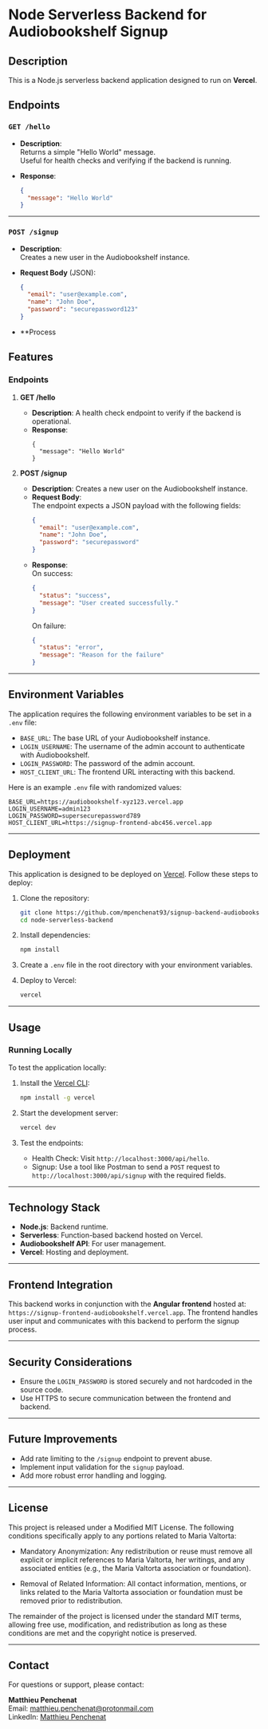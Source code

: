 # Node Serverless Backend for Audiobookshelf Signup

## Description

This is a Node.js serverless backend application designed to run on **Vercel**. 

## Endpoints

### `GET /hello`

- **Description**:  
  Returns a simple "Hello World" message.  
  Useful for health checks and verifying if the backend is running.

- **Response**:  
  ```json
  {
    "message": "Hello World"
  }
  ```

---

### `POST /signup`

- **Description**:  
  Creates a new user in the Audiobookshelf instance.

- **Request Body** (JSON):
  ```json
  {
    "email": "user@example.com",
    "name": "John Doe",
    "password": "securepassword123"
  }
  ```

- **Process


## Features

### Endpoints

1. **GET /hello**
   - **Description**: A health check endpoint to verify if the backend is operational.
   - **Response**:  
     ```
     {
       "message": "Hello World"
     }
     ```

2. **POST /signup**
   - **Description**: Creates a new user on the Audiobookshelf instance.
   - **Request Body**:  
     The endpoint expects a JSON payload with the following fields:
     ```json
     {
       "email": "user@example.com",
       "name": "John Doe",
       "password": "securepassword"
     }
     ```
   - **Response**:  
     On success:
     ```json
     {
       "status": "success",
       "message": "User created successfully."
     }
     ```
     On failure:
     ```json
     {
       "status": "error",
       "message": "Reason for the failure"
     }
     ```

---

## Environment Variables

The application requires the following environment variables to be set in a `.env` file:

- `BASE_URL`: The base URL of your Audiobookshelf instance.
- `LOGIN_USERNAME`: The username of the admin account to authenticate with Audiobookshelf.
- `LOGIN_PASSWORD`: The password of the admin account.
- `HOST_CLIENT_URL`: The frontend URL interacting with this backend.

Here is an example `.env` file with randomized values:

```env
BASE_URL=https://audiobookshelf-xyz123.vercel.app
LOGIN_USERNAME=admin123
LOGIN_PASSWORD=supersecurepassword789
HOST_CLIENT_URL=https://signup-frontend-abc456.vercel.app
```

---

## Deployment

This application is designed to be deployed on [Vercel](https://vercel.com). Follow these steps to deploy:

1. Clone the repository:
   ```bash
   git clone https://github.com/mpenchenat93/signup-backend-audiobookshelf
   cd node-serverless-backend
   ```

2. Install dependencies:
   ```bash
   npm install
   ```

3. Create a `.env` file in the root directory with your environment variables.

4. Deploy to Vercel:
   ```bash
   vercel
   ```

---

## Usage

### Running Locally

To test the application locally:

1. Install the [Vercel CLI](https://vercel.com/docs/cli):
   ```bash
   npm install -g vercel
   ```

2. Start the development server:
   ```bash
   vercel dev
   ```

3. Test the endpoints:
   - Health Check: Visit `http://localhost:3000/api/hello`.
   - Signup: Use a tool like Postman to send a `POST` request to `http://localhost:3000/api/signup` with the required fields.

---

## Technology Stack

- **Node.js**: Backend runtime.
- **Serverless**: Function-based backend hosted on Vercel.
- **Audiobookshelf API**: For user management.
- **Vercel**: Hosting and deployment.

---

## Frontend Integration

This backend works in conjunction with the **Angular frontend** hosted at:
`https://signup-frontend-audiobookshelf.vercel.app`. The frontend handles user input and communicates with this backend to perform the signup process.

---

## Security Considerations

- Ensure the `LOGIN_PASSWORD` is stored securely and not hardcoded in the source code.
- Use HTTPS to secure communication between the frontend and backend.

---

## Future Improvements

- Add rate limiting to the `/signup` endpoint to prevent abuse.
- Implement input validation for the `signup` payload.
- Add more robust error handling and logging.

---

## License

This project is released under a Modified MIT License. The following conditions specifically apply to any portions related to Maria Valtorta:

- Mandatory Anonymization: Any redistribution or reuse must remove all explicit or implicit references to Maria Valtorta, her writings, and any associated entities (e.g., the Maria Valtorta association or foundation).

- Removal of Related Information: All contact information, mentions, or links related to the Maria Valtorta association or foundation must be removed prior to redistribution.

The remainder of the project is licensed under the standard MIT terms, allowing free use, modification, and redistribution as long as these conditions are met and the copyright notice is preserved.


---

## Contact

For questions or support, please contact:

**Matthieu Penchenat**  
Email: [matthieu.penchenat@protonmail.com](mailto:matthieu.penchenat@protonmail.com)  
LinkedIn: [Matthieu Penchenat](https://www.linkedin.com/in/penchenat-matthieu/)
